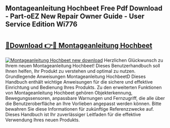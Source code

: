 ## Montageanleitung Hochbeet Free Pdf Download - Part-oEZ New Repair Owner Guide - User Service Edition Wi776

# <h2><a href="http://df6j5w.blite.top/?on=Montageanleitung+Hochbeet">🔗Download 👉🔴 Montageanleitung Hochbeet</a></h2>

[![Montageanleitung Hochbeet new download](https://i.imgur.com/lujVjoI.png)](http://df6j5w.blite.top/?on=Montageanleitung+Hochbeet)
Herzlichen Glückwunsch zu Ihrem neuen Montageanleitung Hochbeet! Dieses Benutzerhandbuch soll Ihnen helfen, Ihr Produkt zu verstehen und optimal zu nutzen. Grundlegende Anweisungen Montageanleitung HochbeetD Dieses Handbuch enthält wichtige Anweisungen für die sichere und effektive Einrichtung und Bedienung Ihres Produkts. Zu den erweiterten Funktionen von Montageanleitung Hochbeet gehören Objekterkennung, Bewegungssensoren, anpassbare Warnungen und Fernzugriff, die alle über die Benutzeroberfläche an Ihre Vorlieben angepasst werden können. Bitte bewahren Sie diese Informationen für zukünftige Referenzzwecke auf. Dieses Handbuch ist Ihr zuverlässiger Leitfaden für die effektive Verwendung Ihres neuen Produkts.
